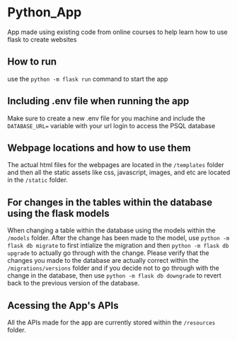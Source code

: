 # Python_App
App made using existing code from online courses to help learn how to use flask to create websites

## How to run

use the  `python -m flask run` command to start the app

## Including .env file when running the app

Make sure to create a new .env file for you machine and include the `DATABASE_URL=` variable with your url login to access the PSQL database

## Webpage locations and how to use them

The actual html files for the webpages are located in the `/templates` folder and then all the static assets like css, javascript, images, and etc are located
in the `/static` folder.

## For changes in the tables within the database using the flask models

When changing a table within the database using the models within the `/models` folder. After the change has been made to the model, use
`python -m flask db migrate` to first intialize the migration and then `python -m flask db upgrade` to actually go through with the change.
Please verify that the changes you made to the database are actually correct within the `/migrations/versions` folder and if you decide
not to go through with the change in the database, then use `python -m flask db downgrade` to revert back to the previous version of the
database.

## Acessing the App's APIs

All the APIs made for the app are currently stored within the `/resources` folder.

